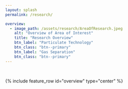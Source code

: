 ```yaml
---
layout: splash
permalink: /research/

overview:
  - image_path: /assets/research/AreaOfResearch.jpeg
    alt: "Overview of Area of Interest"
    title: "Research Overview"
    btn_label: "Particulate Technology"
    btn_class: "btn--primary"
    btn_label: "Gas Separation"
    btn_class: "btn--primary"
---
```


<br />


{% include feature_row id="overview" type="center" %}
